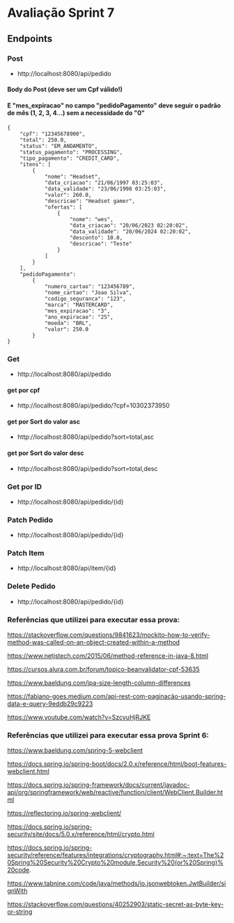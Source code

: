 # Avaliação Sprint 7

## Endpoints

### Post
- http://localhost:8080/api/pedido

#### Body do Post (deve ser um Cpf válido!) 
#### E "mes_expiracao" no campo  "pedidoPagamento" deve seguir o padrão de mês (1, 2, 3, 4...) sem a necessidade do "0"
```
{
    "cpf": "12345678900",
    "total": 250.0,
    "status": "EM_ANDAMENTO",
    "status_pagamento": "PROCESSING",
    "tipo_pagamento": "CREDIT_CARD",
    "itens": [
        {
            "nome": "Headset",
            "data_criacao": "21/06/1997 03:25:03",
            "data_validade": "23/06/1998 03:25:03",
            "valor": 260.0,
            "descricao": "Headset gamer",
            "ofertas": [
                {
                    "nome": "wes",
                    "data_criacao": "20/06/2023 02:20:02",
                    "data_validade": "20/06/2024 02:20:02",
                    "desconto": 10.0,
                    "descricao": "Teste"
                }
            ]
        }
    ],
    "pedidoPagamento": 
        {
            "numero_cartao": "123456789",
            "nome_cartao": "Joao Silva",
            "codigo_seguranca": "123",
            "marca": "MASTERCARD",
            "mes_expiracao": "3",
            "ano_expiracao": "25",
            "moeda": "BRL",
            "valor": 250.0
        }  
}
```


### Get
- http://localhost:8080/api/pedido

#### get por cpf 
- http://localhost:8080/api/pedido/?cpf=10302373950

#### get por Sort do valor asc
- http://localhost:8080/api/pedido?sort=total,asc

#### get por Sort do valor desc
- http://localhost:8080/api/pedido?sort=total,desc

### Get por ID
- http://localhost:8080/api/pedido/{id}

### Patch Pedido
- http://localhost:8080/api/pedido/{id}

### Patch Item
- http://localhost:8080/api/item/{id}

### Delete Pedido
- http://localhost:8080/api/pedido/{id}



### Referências que utilizei para executar essa prova:

https://stackoverflow.com/questions/9841623/mockito-how-to-verify-method-was-called-on-an-object-created-within-a-method

https://www.netjstech.com/2015/06/method-reference-in-java-8.html

https://cursos.alura.com.br/forum/topico-beanvalidator-cpf-53635


https://www.baeldung.com/jpa-size-length-column-differences

https://fabiano-goes.medium.com/api-rest-com-paginação-usando-spring-data-e-query-9eddb29c9223

https://www.youtube.com/watch?v=SzcvuHjRJKE


### Referências que utilizei para executar essa prova Sprint 6:

https://www.baeldung.com/spring-5-webclient

https://docs.spring.io/spring-boot/docs/2.0.x/reference/html/boot-features-webclient.html

https://docs.spring.io/spring-framework/docs/current/javadoc-api/org/springframework/web/reactive/function/client/WebClient.Builder.html

https://reflectoring.io/spring-webclient/

https://docs.spring.io/spring-security/site/docs/5.0.x/reference/html/crypto.html

https://docs.spring.io/spring-security/reference/features/integrations/cryptography.html#:~:text=The%20Spring%20Security%20Crypto%20module,Security%20(or%20Spring)%20code.

https://www.tabnine.com/code/java/methods/io.jsonwebtoken.JwtBuilder/signWith

https://stackoverflow.com/questions/40252903/static-secret-as-byte-key-or-string
